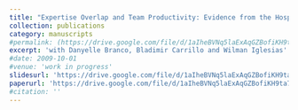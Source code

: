 ```yaml
---
title: "Expertise Overlap and Team Productivity: Evidence from the Hospital Industry"
collection: publications
category: manuscripts
#permalink: (https://drive.google.com/file/d/1aIheBVNq5laExAqGZBofiKH9ta711aig/view)
excerpt: 'with Danyelle Branco, Bladimir Carrillo and Wilman Iglesias'
#date: 2009-10-01
#venue: 'work in progress'
slidesurl: 'https://drive.google.com/file/d/1aIheBVNq5laExAqGZBofiKH9ta711aig/view'
paperurl: 'https://drive.google.com/file/d/1aIheBVNq5laExAqGZBofiKH9ta711aig/view'
#citation: ''
---
```

